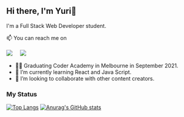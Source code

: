 ## Hi there, I'm Yuri👋

I'm a Full Stack Web Developer student.

📫 You can reach me on<br>
<br>
 <a href="https://www.linkedin.com/in/yuri-ikawa-b78227189/"><img src="https://img.shields.io/badge/linkedin-%230077B5.svg?&style=for-the-badge&logo=linkedin&logoColor=white" /></a>&nbsp;&nbsp;&nbsp;&nbsp;
  <a href="mailto:mbcrhc@gmail.com?subject=Came%20from%20Github"><img src="https://img.shields.io/badge/gmail-%23D14836.svg?&style=for-the-badge&logo=gmail&logoColor=white" /></a>&nbsp;&nbsp;&nbsp;&nbsp;
  
- 👩‍💻 Graduating Coder Academy in Melbourne in September 2021.
- 🌱 I’m currently learning React and Java Script.
- 🤔 I’m looking to collaborate with other content creators.

<!-- 👯 I’m looking to collaborate on ...
- 🔭 I’m currently working on ...
- 🤔 I’m looking for help with ...
- 💬 Ask me about ...
- 😄 Pronouns: ... 
- ⚡ Fun fact: ... -->

### My Status
[![Top Langs](https://github-readme-stats.vercel.app/api/top-langs/?username=yrikw&theme=blueberry)](https://github.com/anuraghazra/github-readme-stats)
[![Anurag's GitHub stats](https://github-readme-stats.vercel.app/api?username=yrikw&show_icons=true&theme=blueberry)](https://github.com/anuraghazra/github-readme-stats)
